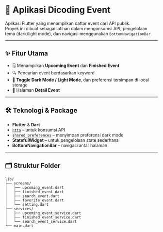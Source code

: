 # 📱 Aplikasi Dicoding Event

Aplikasi Flutter yang menampilkan daftar event dari API publik.  
Proyek ini dibuat sebagai latihan dalam mengonsumsi API, pengelolaan tema (dark/light mode), dan navigasi menggunakan `BottomNavigationBar`.

---

## ✨ Fitur Utama

- 🗓️ Menampilkan **Upcoming Event** dan **Finished Event**
- 🔍 Pencarian event berdasarkan keyword
- 🌙 **Toggle Dark Mode / Light Mode**, dan preferensi tersimpan di local storage
- 📄 Halaman **Detail Event**

---

## 🛠️ Teknologi & Package

- **Flutter** & **Dart**
- [`http`](https://pub.dev/packages/http) – untuk konsumsi API
- [`shared_preferences`](https://pub.dev/packages/shared_preferences) – menyimpan preferensi dark mode
- **StatefulWidget** – untuk pengelolaan state sederhana
- **BottomNavigationBar** – navigasi antar halaman

---

## 🗂️ Struktur Folder

```plaintext
lib/
├── screens/
│   ├── upcoming_event.dart
│   ├── finished_event.dart
│   ├── search_event.dart
│   ├── favorite_event.dart
│   └── setting.dart
├── services/
│   ├── upcoming_event_service.dart
│   ├── finished_event_service.dart
│   └── search_event_service.dart
└── main.dart
